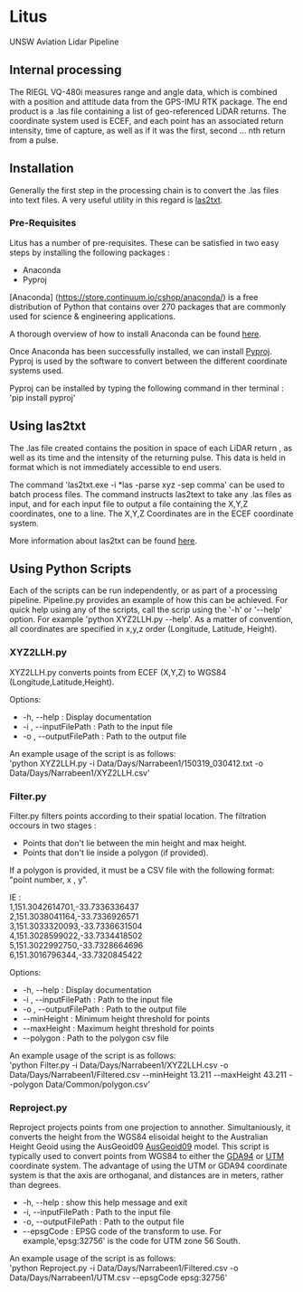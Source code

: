 # Litus
UNSW Aviation Lidar Pipeline

## Internal processing
The RIEGL VQ-480i measures range and angle data,
which is combined with a position and attitude data
from the GPS-IMU RTK package. The end product
is a .las file containing a list of geo-referenced LiDAR
returns. The coordinate system used is ECEF, and
each point has an associated return intensity, time of
capture, as well as if it was the first, second ... nth
return from a pulse.

## Installation

Generally  the first step in the processing chain is to convert the .las files into text files.
A very useful utility in this regard is [las2txt](http://www.liblas.org/utilities/las2txt.html). 

### Pre-Requisites
Litus has a number of pre-requisites. These can be satisfied in two easy steps by installing the following packages : 
* Anaconda
* Pyproj

[Anaconda] (https://store.continuum.io/cshop/anaconda/) is a free distribution of Python that contains over 270 packages that are commonly used for science & engineering applications. 

A thorough overview of how to install Anaconda can be found [here](https://store.continuum.io/static/img/Anaconda-Quickstart.pdf).

Once Anaconda has been successfully installed, we can install [Pyproj](https://pypi.python.org/pypi/pyproj). Pyproj is used by the software to convert between the different coordinate systems used.

Pyproj can be installed by typing the following command in ther terminal : 'pip install pyproj'

## Using las2txt  

The .las file created contains the position in space of
each LiDAR return , as well as its time and the intensity
of the returning pulse. This data is held in format
which is not immediately accessible to end users. 

The command 'las2txt.exe -i *las -parse xyz -sep comma' can be
used to batch process files. The command instructs
las2text to take any .las files as input, and for each
input file to output a file containing the X,Y,Z 
coordinates, one to a line. The X,Y,Z Coordinates are in
the ECEF coordinate system.

More information about las2txt can be found [here](http://www.cs.unc.edu/~isenburg/lastools/download/las2txt_README.txt).

## Using Python Scripts
Each of the scripts can be run independently, or as part of a processing pipeline. Pipeline.py provides an example of how this can be achieved. For quick help using any of the scripts, call the scrip using the '-h' or '--help' option.
For example 'python XYZ2LLH.py --help'. As a matter of convention, all coordinates are specified in x,y,z order (Longitude, Latitude, Height). 

### XYZ2LLH.py
XYZ2LLH.py converts points from ECEF (X,Y,Z) to WGS84 (Longitude,Latitude,Height).

Options:
* -h, --help            : Display documentation
* -i , --inputFilePath  : Path to the input file
* -o , --outputFilePath : Path to the output file

An example usage of the script is as follows:  
'python XYZ2LLH.py -i Data/Days/Narrabeen1/150319_030412.txt -o Data/Days/Narrabeen1/XYZ2LLH.csv'

### Filter.py
Filter.py filters points according to their spatial location.
The filtration occours in two stages :  
* Points that don't lie between the min height and max height. 
* Points that don't lie inside a polygon (if provided).

If a polygon is provided, it must be a CSV file with the following format: "point number, x , y".

IE :  
  1,151.3042614701,-33.7336336437  
  2,151.3038041164,-33.7336926571  
  3,151.3033320093,-33.7336631504  
  4,151.3028599022,-33.7334418502  
  5,151.3022992750,-33.7328664696  
  6,151.3016796344,-33.7320845422  
  
Options:
* -h, --help            : Display documentation
* -i , --inputFilePath  : Path to the input file
* -o , --outputFilePath : Path to the output file
* --minHeight           : Minimum height threshold for points
* --maxHeight           : Maximum height threshold for points
* --polygon             : Path to the polygon csv file  

An example usage of the script is as follows:  
'python Filter.py -i Data/Days/Narrabeen1/XYZ2LLH.csv -o Data/Days/Narrabeen1/Filtered.csv --minHeight 13.211 --maxHeight 43.211 --polygon Data/Common/polygon.csv'
  
### Reproject.py
Reproject projects points from one projection to annother. Simultaniously, it converts the height from the WGS84 elisoidal height to the Australian Height Geoid using the AusGeoid09 [AusGeoid09](http://www.ga.gov.au/ausgeonews/ausgeonews201003/ausgeoid.jsp) model. This script is typically used to convert points from WGS84 to either the [GDA94](http://www.ga.gov.au/scientific-topics/positioning-navigation/geodesy/geodetic-datums/gda) or [UTM](http://en.wikipedia.org/wiki/Universal_Transverse_Mercator_coordinate_system) coordinate system. The advantage of using the UTM or GDA94 coordinate system is that the axis are orthoganal, and distances are in meters, rather than degrees. 

* -h, --help : show this help message and exit
* -i, --inputFilePath : Path to the input file
* -o, --outputFilePath : Path to the output file
* --epsgCode : EPSG code of the transform to use. For example,'epsg:32756' is the code for UTM zone 56 South.

An example usage of the script is as follows:  
  'python Reproject.py -i Data/Days/Narrabeen1/Filtered.csv -o Data/Days/Narrabeen1/UTM.csv --epsgCode epsg:32756'

